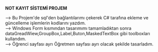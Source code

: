 **NOT KAYIT SİSTEMİ PROJEM**

--> Bu Projem'de sql'den bağlantılarımı çekerek C# tarafına ekleme ve güncelleme işlemlerin kodlarını yazdım.<br/>
--> Windows Form kısmından tasarımımı tamamladıktan sonra dataGreadWiew,GroupBox,Label,Buton,MaskedTextBox gibi toolboxları kullandım.<br/>
--> Öğrenci sayfası ayrı Öğretmen sayfası ayrı olacak şekilde tasarladım.<br/>

